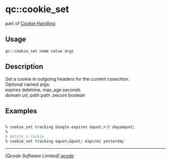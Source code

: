 qc::cookie_set
==============

part of [Cookie Handling](../qc/wiki/CookiePage)

Usage
-----
`qc::cookie_set name value args`

Description
-----------
Set a cookie in outgoing headers for the current conection.<br/>Optional named args:<br/>expires datetime, max_age seconds<br/>domain url, path path ,secure boolean

Examples
--------
```tcl

% cookie_set tracking Google expires &quot;+30 days&quot;
%
# delete a cookie
% cookie_set tracking &quot;&quot; expires yesterday

```

----------------------------------
*[Qcode Software Limited] [qcode]*

[qcode]: www.qcode.co.uk "Qcode Software"
